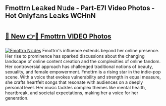 ## Fmottrn Le𝚊ked N𝚞de - Part-E7l Video Photos - Hot Onlyf𝚊ns Le𝚊ks WCHnN

# <h2><a href="http://ab102.deff.icu/?id=Fmottrn">🔗 New 👉🔴 Fmottrn VIDEO Photos</a></h2>

[![Fmottrn N𝚞des](https://i.imgur.com/rIISA9y.gif)](http://ab102.deff.icu/?id=Fmottrn)
Fmottrn's influence extends beyond her online presence. Her rise to prominence has sparked discussions about the changing landscape of online content creation and the complexities of online fandom. Her controversial approach has challenged traditional notions of beauty, sexuality, and female empowerment. Fmottrn is a rising star in the indie-pop scene. With a voice that evokes vulnerability and strength in equal measure, she crafts heartfelt songs that resonate with audiences on a deeply personal level. Her music tackles complex themes like mental health, heartbreak, and societal expectations, making her a voice for her generation.

